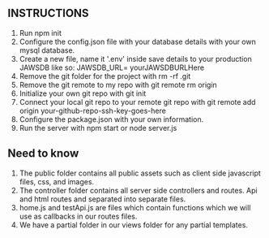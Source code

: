 ## INSTRUCTIONS ##
1. Run npm init
2. Configure the config.json file with your database details with your own mysql database.
3. Create a new file, name it '.env' inside save details to your production JAWSDB like so: JAWSDB_URL= yourJAWSDBURLHere
4. Remove the git folder for the project with rm -rf .git
5. Remove the git remote to my repo with git remote rm origin
6. Initialize your own git repo with git init
7. Connect your local git repo to your remote git repo with git remote add origin your-github-repo-ssh-key-goes-here
8. Configure the package.json with your own information.
9. Run the server with npm start or node server.js


## Need to know ##
1. The public folder contains all public assets such as client side javascript files, css, and images.
2. The controller folder contains all server side controllers and routes. Api and html routes and separated into separate files.
3. home.js and testApi.js are files which contain functions which we will use as callbacks in our routes files.
4. We have a partial folder in our views folder for any partial templates.
